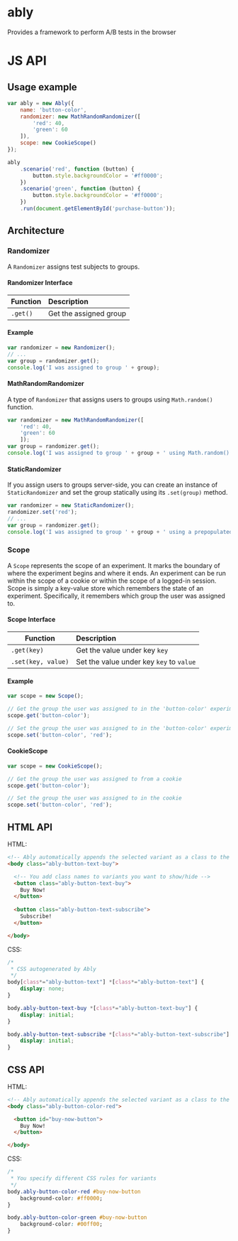 # ably
Provides a framework to perform A/B tests in the browser

# JS API

## Usage example ##

```js
var ably = new Ably({
    name: 'button-color',
    randomizer: new MathRandomRandomizer([
        'red': 40, 
        'green': 60
    ]),
    scope: new CookieScope()
});

ably
    .scenario('red', function (button) {
        button.style.backgroundColor = '#ff0000';
    })
    .scenario('green', function (button) {
        button.style.backgroundColor = '#ff0000';
    })
    .run(document.getElementById('purchase-button'));
```

## Architecture

### Randomizer ###

A `Randomizer` assigns test subjects to groups.

#### Randomizer Interface ####

| Function | Description                                         |
| -------- | :-------------------------------------------------- |
| `.get()` | Get the assigned group |

#### Example ####

```js
var randomizer = new Randomizer();
// ...
var group = randomizer.get();
console.log('I was assigned to group ' + group);
```

#### MathRandomRandomizer ####

A type of `Randomizer` that assigns users to groups using `Math.random()` function.

```js
var randomizer = new MathRandomRandomizer([
    'red': 40, 
    'green': 60
    ]);
var group = randomizer.get();
console.log('I was assigned to group ' + group + ' using Math.random()');
```

#### StaticRandomizer ####

If you assign users to groups server-side, you can create an instance of `StaticRandomizer` and set the group statically using its `.set(group)` method.

```js
var randomizer = new StaticRandomizer();
randomizer.set('red');
// ...
var group = randomizer.get();
console.log('I was assigned to group ' + group + ' using a prepopulated randomizer');
```

### Scope ###

A `Scope` represents the scope of an experiment. It marks the boundary of where the experiment begins and where it ends. An experiment can be run within the scope of a cookie or within the scope of a logged-in session. Scope is simply a key-value store which remembers the state of an experiment. Specifically, it remembers which group the user was assigned to.

#### Scope Interface ####

| Function           | Description                              |
| ------------------ | :--------------------------------------- |
| `.get(key)`        | Get the value under key `key`            |
| `.set(key, value)` | Set the value under key `key` to `value` |

#### Example ####

```js
var scope = new Scope();

// Get the group the user was assigned to in the 'button-color' experiment
scope.get('button-color');

// Set the group the user was assigned to in the 'button-color' experiment to 'red'
scope.set('button-color', 'red');
```

#### CookieScope ####

```js
var scope = new CookieScope();

// Get the group the user was assigned to from a cookie
scope.get('button-color');

// Set the group the user was assigned to in the cookie
scope.set('button-color', 'red');
```

## HTML API

HTML:

```html
<!-- Ably automatically appends the selected variant as a class to the body element -->
<body class="ably-button-text-buy">

  <!-- You add class names to variants you want to show/hide -->
  <button class="ably-button-text-buy">
    Buy Now!
  </button>
  
  <button class="ably-button-text-subscribe">
    Subscribe!
  </button>

</body>
```

CSS:

```css
/*
 * CSS autogenerated by Ably
 */
body[class*="ably-button-text"] *[class*="ably-button-text"] {
    display: none;
}

body.ably-button-text-buy *[class*="ably-button-text-buy"] {
    display: initial;
}

body.ably-button-text-subscribe *[class*="ably-button-text-subscribe"] {
    display: initial;
}
```

## CSS API

HTML:

```html
<!-- Ably automatically appends the selected variant as a class to the body element -->
<body class="ably-button-color-red">

  <button id="buy-now-button">
    Buy Now!
  </button>

</body>
```

CSS:

```css
/*
 * You specify different CSS rules for variants
 */
body.ably-button-color-red #buy-now-button
    background-color: #ff0000;
}

body.ably-button-color-green #buy-now-button
    background-color: #00ff00;
}
```
